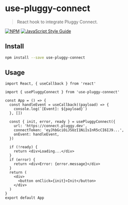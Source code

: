 # use-pluggy-connect

> React hook to integrate Pluggy Connect.

[![NPM](https://img.shields.io/npm/v/use-pluggy-connect.svg)](https://www.npmjs.com/package/use-pluggy-connect) [![JavaScript Style Guide](https://img.shields.io/badge/code_style-standard-brightgreen.svg)](https://standardjs.com)

## Install

```bash
npm install --save use-pluggy-connect
```

## Usage

```tsx
import React, { useCallback } from 'react'

import { usePluggyConnect } from 'use-pluggy-connect'

const App = () => {
  const handleEvent = useCallback((payload) => {
    console.log(`[Event]: ${payload}`)
  }, [])

  const { init, error, ready } = usePluggyConnect({
    url: 'https://connect.pluggy.dev',
    connectToken: 'eyJhbGciOiJSUzI1NiIsInR5cCI6IJ9...',
    onEvent: handleEvent,
  })

  if (!ready) {
    return <div>Loading...</div>
  }
  if (error) {
    return <div>Error: {error.message}</div>
  }
  return (
    <div>
      <button onClick={init}>Init</button>
    </div>
  )
}
export default App
```
